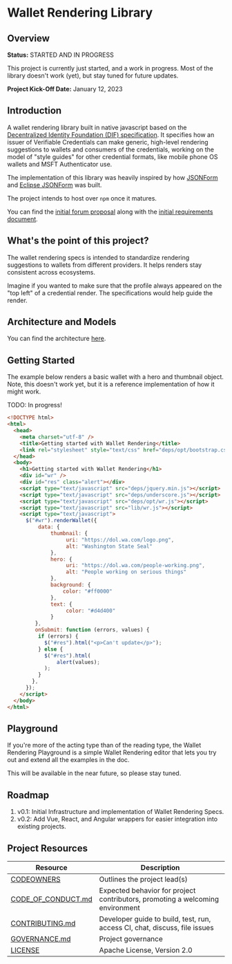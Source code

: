 # Wallet Rendering Library

## Overview

**Status:** STARTED AND IN PROGRESS

This project is currently just started, and a work in progress. Most of the
library doesn't work (yet), but stay tuned for future updates.

**Project Kick-Off Date:** January 12, 2023

## Introduction

A wallet rendering library built in native javascript based on the
[Decentralized Identity Foundation (DIF)
specification](https://identity.foundation/wallet-rendering/). It specifies how
an issuer of Verifiable Credentials can make generic, high-level rendering
suggestions to wallets and consumers of the credentials, working on the model of
"style guides" for other credential formats, like mobile phone OS wallets and
MSFT Authenticator use.

The implementation of this library was heavily inspired by how [JSONForm](https://github.com/jsonform/jsonform) and [Eclipse
JSONForm](https://github.com/eclipsesource/jsonforms) was built.

The project intends to host over `npm` once it matures.

You can find the [initial forum proposal](https://forums.tbd.website/t/incubator-proposal-shared-js-components/214/22)
along with the [initial requirements document](./docs/proposal.md).

## What's the point of this project?

The wallet rendering specs is intended to standardize rendering suggestions to
wallets from different providers. It helps renders stay consistent across
ecosystems.

Imagine if you wanted to make sure that the profile always appeared on the "top
left" of a credential render. The specifications would help guide the render.

## Architecture and Models

You can find the architecture [here](./docs/architecture.md).

## Getting Started

The example below renders a basic wallet with a hero and thumbnail object. Note,
this doesn't work yet, but it is a reference implementation of how it might
work.

TODO: In progress!

```html
<!DOCTYPE html>
<html>
  <head>
    <meta charset="utf-8" />
    <title>Getting started with Wallet Rendering</title>
    <link rel="stylesheet" style="text/css" href="deps/opt/bootstrap.css" />
  </head>
  <body>
    <h1>Getting started with Wallet Rendering</h1>
    <div id="wr" />
    <div id="res" class="alert"></div>
    <script type="text/javascript" src="deps/jquery.min.js"></script>
    <script type="text/javascript" src="deps/underscore.js"></script>
    <script type="text/javascript" src="deps/opt/wr.js"></script>
    <script type="text/javascript" src="lib/wr.js"></script>
    <script type="text/javascript">
      $("#wr").renderWallet({
          data: {
              thumbnail: {
                   uri: "https://dol.wa.com/logo.png",
                   alt: "Washington State Seal"
              },
              hero: {
                   uri: "https://dol.wa.com/people-working.png",
                   alt: "People working on serious things"
              },
              background: {
                  color: "#ff0000"
              },
              text: {
                   color: "#d4d400"
              }
         },
         onSubmit: function (errors, values) {
          if (errors) {
            $("#res").html("<p>Can't update</p>");
          } else {
            $("#res").html(
                alert(values);
            );
          }
        },
      });
    </script>
  </body>
</html>
```

## Playground

If you're more of the acting type than of the reading type, the Wallet Rendering
Playground is a simple Wallet Rendering editor that lets you try out and extend all the examples in the doc.

This will be available in the near future, so please stay tuned.

## Roadmap

1. v0.1: Initial Infrastructure and implementation of Wallet Rendering Specs.
2. v0.2: Add Vue, React, and Angular wrappers for easier integration into
   existing projects.

## Project Resources

| Resource                                   | Description                                                                   |
| ------------------------------------------ | ----------------------------------------------------------------------------- |
| [CODEOWNERS](./CODEOWNERS)                 | Outlines the project lead(s)                                                  |
| [CODE_OF_CONDUCT.md](./CODE_OF_CONDUCT.md) | Expected behavior for project contributors, promoting a welcoming environment |
| [CONTRIBUTING.md](./CONTRIBUTING.md)       | Developer guide to build, test, run, access CI, chat, discuss, file issues    |
| [GOVERNANCE.md](./GOVERNANCE.md)           | Project governance                                                            |
| [LICENSE](./LICENSE)                       | Apache License, Version 2.0                                                   |
